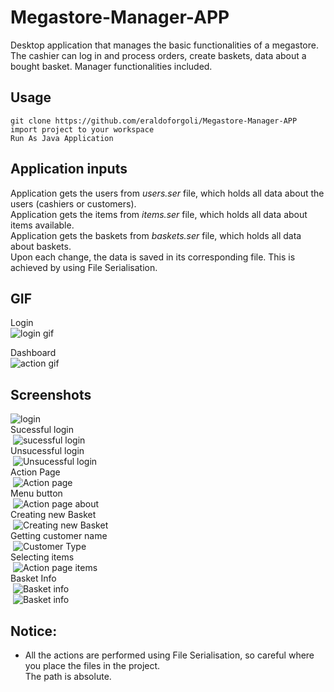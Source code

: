# Megastore-Manager-APP
Desktop application that manages the basic functionalities of a megastore. The cashier can log in and process orders, create baskets, data about a bought basket. Manager functionalities included.

## Usage
```
git clone https://github.com/eraldoforgoli/Megastore-Manager-APP  
import project to your workspace  
Run As Java Application  
```

## Application inputs
Application gets the users from *users.ser* file, which holds all data about the users (cashiers or customers).  
Application gets the items from *items.ser* file, which holds all data about items available.  
Application gets the baskets from *baskets.ser* file, which holds all data about baskets.  
Upon each change, the data is saved in its corresponding file.
This is achieved by using File Serialisation.


## GIF
Login   
![login gif](http://i67.tinypic.com/205ql2v.gif)    

Dashboard  
![action gif](https://s2.gifyu.com/images/actiongif.gif) 

## Screenshots
![login](http://i65.tinypic.com/30w2qza.jpg)  
Sucessful login  
&nbsp;![sucessful login](http://i66.tinypic.com/3341xs6.jpg)  
Unsucessful login  
&nbsp;![Unsucessful login](http://i66.tinypic.com/303k3gl.jpg)  
Action Page  
&nbsp;![Action page](http://i63.tinypic.com/2059kpd.jpg)  
Menu button  
&nbsp;![Action page about](http://i67.tinypic.com/988qaf.jpg)  
Creating new Basket  
&nbsp;![Creating new Basket](http://i64.tinypic.com/2ym8tig.jpg)  
Getting customer name  
&nbsp;![Customer Type](http://i66.tinypic.com/2qb4olt.jpg)  
Selecting items  
&nbsp;![Action page  items](http://i64.tinypic.com/2jzgit.jpg)  
Basket Info  
&nbsp;![Basket info](http://i68.tinypic.com/2nleo1k.jpg)  
&nbsp;![Basket info](http://i63.tinypic.com/10narn5.jpg)  


## Notice:  
- All the actions are performed using File Serialisation, so careful where you place the files in the project.  
The path is absolute. 

